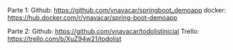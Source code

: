 Parte 1:
Github: https://github.com/vnavacar/springboot_demoapp
docker: https://hub.docker.com/r/vnavacar/spring-boot-demoapp

Parte 2:
Github: https://github.com/vnavacar/todolistinicial
Trello: https://trello.com/b/XuZ94w21/todolist